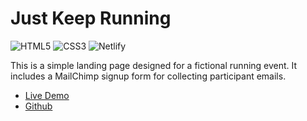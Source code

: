 
# Just Keep Running

![HTML5](https://img.shields.io/badge/html5-%23E34F26.svg?style=for-the-badge&logo=html5&logoColor=white) ![CSS3](https://img.shields.io/badge/css3-%231572B6.svg?style=for-the-badge&logo=css3&logoColor=white) 	![Netlify](https://img.shields.io/badge/netlify-%23000000.svg?style=for-the-badge&logo=netlify&logoColor=#00C7B7)

This is a simple landing page designed for a fictional running event. It includes a MailChimp signup form for collecting participant emails.

- [Live Demo](https://polite-cactus-2250ac.netlify.app/) 
- [Github](https://github.com/joseeden/Just-Keep-Running) 

<!-- **Tools:**

- HTML
- CSS 
- Bootstrap -->

